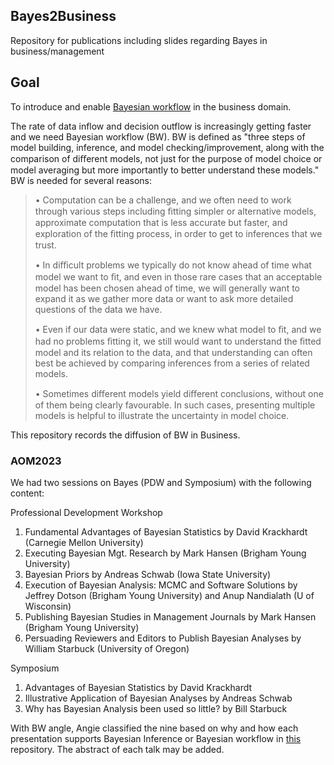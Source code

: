 ## Bayes2Business
Repository for publications including slides regarding Bayes in business/management

## Goal
To introduce and enable [Bayesian workflow](http://www.stat.columbia.edu/~gelman/research/unpublished/Bayesian_Workflow_article.pdf) in the business domain. 

The rate of data inflow and decision outflow is increasingly getting faster and we need Bayesian workflow (BW). BW is defined as "three steps of model building, inference, and model checking/improvement, along with the comparison of diﬀerent models, not just for the purpose of model choice or model averaging but more importantly to better understand these models." BW is needed for several reasons:

> • Computation can be a challenge, and we often need to work through various steps including ﬁtting simpler or alternative models, approximate computation that is less accurate but faster, and exploration of the ﬁtting process, in order to get to inferences that we trust.
> 
> • In diﬃcult problems we typically do not know ahead of time what model we want to ﬁt, and even in those rare cases that an acceptable model has been chosen ahead of time, we will generally want to expand it as we gather more data or want to ask more detailed questions of the data we have.
> 
> • Even if our data were static, and we knew what model to ﬁt, and we had no problems ﬁtting it, we still would want to understand the ﬁtted model and its relation to the data, and that understanding can often best be achieved by comparing inferences from a series of related models.
> 
> • Sometimes diﬀerent models yield diﬀerent conclusions, without one of them being clearly favourable. In such cases, presenting multiple models is helpful to illustrate the uncertainty in model choice.

This repository records the diffusion of BW in Business. 

### AOM2023
We had two sessions on Bayes (PDW and Symposium) with the following content:

Professional Development Workshop
1. Fundamental Advantages of Bayesian Statistics by David Krackhardt (Carnegie Mellon University)
2. Executing Bayesian Mgt. Research by Mark Hansen (Brigham Young University)
3. Bayesian Priors by Andreas Schwab (Iowa State University)
4. Execution of Bayesian Analysis: MCMC and Software Solutions by Jeffrey Dotson (Brigham Young University) and Anup Nandialath (U of Wisconsin)
5. Publishing Bayesian Studies in Management Journals by Mark Hansen (Brigham Young University)
6. Persuading Reviewers and Editors to Publish Bayesian Analyses by William Starbuck (University of Oregon)

Symposium
1. Advantages of Bayesian Statistics by David Krackhardt
2. Illustrative Application of Bayesian Analyses by Andreas Schwab
3. Why has Bayesian Analysis been used so little? by Bill Starbuck

With BW angle, Angie classified the nine based on why and how each presentation supports Bayesian Inference or Bayesian workflow in [this](https://github.com/Data4DM/Bayes2Business/tree/main/slide) repository. The abstract of each talk may be added.
